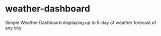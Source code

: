 # weather-dashboard
Simple Weather Dashboard displaying up to 5-day of  weather forecast of any city
